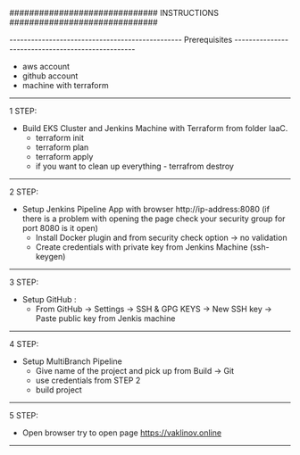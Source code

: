 ############################## INSTRUCTIONS ##############################

 ------------------------------------------------ Prerequisites --------------------------------------------------
 - aws account
 - github account
 - machine with terraform

-------------------------------------------------------------------------------------------------------------------

1 STEP:
  - Build EKS Cluster and Jenkins Machine with Terraform from folder IaaC.
      - terraform init
      - terraform plan
      - terraform apply
      - if you want to clean up everything - terrafrom destroy
-------------------------------------------------------------------------------------------------------------------
2 STEP: 
  - Setup Jenkins Pipeline App with browser http://ip-address:8080 (if there is a problem with opening the page check your security group for port 8080 is it open)
      - Install Docker plugin and from security check option -> no validation
      - Create credentials with private key from Jenkins Machine (ssh-keygen)
-------------------------------------------------------------------------------------------------------------------
3 STEP:
  - Setup GitHub :
      - From GitHub -> Settings -> SSH & GPG KEYS -> New SSH key -> Paste public key from Jenkis machine
-------------------------------------------------------------------------------------------------------------------
4 STEP:
  - Setup MultiBranch Pipeline
      - Give name of the project and pick up from Build -> Git
      - use credentials from STEP 2
      - build project

-------------------------------------------------------------------------------------------------------------------
5 STEP:
  - Open browser try to open page https://vaklinov.online

-------------------------------------------------------------------------------------------------------------------
    
